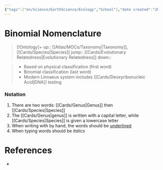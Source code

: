 ```yaml
---
{"tags":["on/Science/EarthScience/Ecology","School"],"date created":"2021-12-26 Sun","edited":"2023-04-06 Thu","dg-publish":true,"permalink":"/cards/binomial-nomenclature/","dgPassFrontmatter":true}
---
```


# Binomial Nomenclature

> [!Ontology]+
> up:: [[Atlas/MOCs/Taxonomy\|Taxonomy]], [[Cards/Species\|Species]]
> jump:: [[Cards/Evolutionary Relatedness\|Evolutionary Relatedness]]
> down:: 

> -    Based on physical classification (first word)
> -   Binomial classification (last word)
> - Modern Linnaeus system includes [[Cards/Deoxyribonucleic Acid\|DNA]] testing

### Notation
1.  There are two words: [[Cards/Genus\|Genus]] then [[Cards/Species\|Species]]
2.  The [[Cards/Genus\|genus]] is written with a capital letter, while [[Cards/Species\|Species]] is given a lowercase letter
3.  When writing with by hand, the words should be <u>underlined</u>
4.  When typing words should be <i>italics</i>

# References
- 